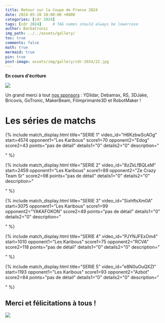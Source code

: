 ```yaml
---
title: Retour sur la Coupe de France 2024
date: 2024-05-20 10:00:00 +0800
categories: [cdr 2024]
tags: [cdr 2024]     # TAG names should always be lowercase
author: Barbatronic
img_path: ../../assets/gallery/
toc: true
comments: false
math: true
mermaid: true
pin: true
post-image: assets/img/gallery/cdr-2024/22.jpg
---
```


**En cours d'écriture**

![](../../assets/img/gallery/cdr-2024/2.jpg)

Un grand merci à tout [nos sponsors](https://leskaribous.fr/sponsors/) : YDlidar, Debamax, RS, 3DJake, Bricovis, GoTronic, MakerBeam, Filimprimante3D et RobotMaker !

# Les séries de matchs

{% include match_display.html 
title="SERIE 1" 
video_id="H6KzbwScAOg" 
start=4574
opponent1="Les Karibous" 
score1=70
opponent2="Edog" 
score2=43 
points="pas de détail"
details1="0"
details2="0"
description="

" 
%}

{% include match_display.html 
title="SERIE 2" 
video_id="8zZkLfBQLeM" 
start=2459
opponent1="Les Karibous" 
score1=89
opponent2="Ze Crazy Team Sr" 
score2=98 
points="pas de détail"
details1="0"
details2="0"
description="

" 
%}

{% include match_display.html 
title="SERIE 3" 
video_id="SixhftsXm0A" 
start=3075
opponent1="Les Karibous" 
score1=99
opponent2="YAKAFOKON" 
score2=49 
points="pas de détail"
details1="0"
details2="0"
description="

" 
%}

{% include match_display.html 
title="SERIE 4" 
video_id="PJYNJFExOm4" 
start=1010
opponent1="Les Karibous" 
score1=75
opponent2="RCVA" 
score2=118 
points="pas de détail"
details1="0"
details2="0"
description="

" 
%}

{% include match_display.html 
title="SERIE 5" 
video_id="e8N0uOuQXZI" 
start=1193
opponent1="Les Karibous" 
score1=93
opponent2="Azbot" 
score2=84 
points="pas de détail"
details1="0"
details2="0"
description="

" 
%}

## Merci et félicitations à tous !

![](../../assets/img/gallery/cdr-2024/22.jpg)